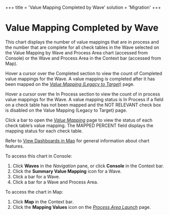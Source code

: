 +++
title = 'Value Mapping Completed by Wave'
solution = 'Migration'
+++

# Value Mapping Completed by Wave

This chart displays the number of value mappings that are in process and
the number that are complete for all check tables in the Wave selected
on the Value Mapping by Wave and Process Area chart (accessed from
Console) or the Wave and Process Area in the Context bar (accessed from
Map).

Hover a cursor over the Completed section to view the count of Completed
value mappings for the Wave. A value mapping is completed after it has
been mapped on the <span style="font-style: italic;">[Value Mapping
(Legacy to
Target)](../Page_Desc/Value_Mapping_Legacy_to_Target_H.htm)</span> page.

Hover a cursor over the In Process section to view the count of in
process value mappings for the Wave. A value mapping status is In
Process if a field on a check table has not been mapped and the NOT
RELEVANT check box is disabled on the Value Mapping (Legacy to Target)
page.

Click a bar to open the <span style="font-style: italic;">[Value
Mapping](../Page_Desc/Value_Mapping.htm)</span> page to view the status
of each check table’s value mapping. The MAPPED PERCENT field displays
the mapping status for each check table.

Refer to [View Dashboards in
Map](../Use_Cases/View_Dashboards_in_Map.htm) for general information
about chart features.

To access this chart in Console:

1.  Click <span style="font-weight: bold;">Waves</span> in the
    <span style="font-style: italic;">Navigation</span> pane, or click
    <span style="font-weight: bold;">Console</span> in the Context bar.
2.  Click the <span style="font-weight: bold;">Summary Value
    Mapping</span> icon for a Wave.
3.  Click a bar for a Wave.
4.  Click a bar for a Wave and Process Area.

To access the chart in Map:

1.  Click **Map** in the Context bar.
2.  Click the <span style="font-weight: bold;">Mapping Values</span>
    icon on the *[Process Area
    Launch](../Page_Desc/Process_Area_Launch_map.htm)* page.
